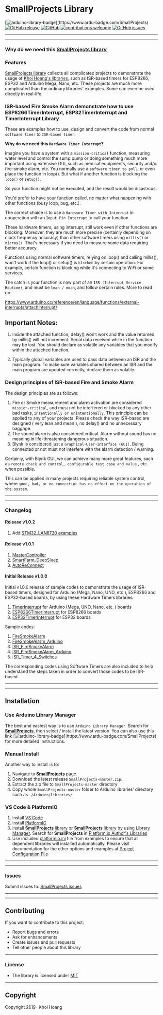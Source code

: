 # SmallProjects Library

[![arduino-library-badge](https://www.ardu-badge.com/badge/SmallProjects.svg?)](https://www.ardu-badge.com/SmallProjects)
[![GitHub release](https://img.shields.io/github/release/khoih-prog/SmallProjects.svg)](https://github.com/khoih-prog/SmallProjects/releases)
[![GitHub](https://img.shields.io/github/license/mashape/apistatus.svg)](https://github.com/khoih-prog/SmallProjects/blob/master/LICENSE)
[![contributions welcome](https://img.shields.io/badge/contributions-welcome-brightgreen.svg?style=flat)](#Contributing)
[![GitHub issues](https://img.shields.io/github/issues/khoih-prog/SmallProjects.svg)](http://github.com/khoih-prog/SmallProjects/issues)


---
---

### Why do we need this [SmallProjects library](https://github.com/khoih-prog/SmallProjects)

### Features

[SmallProjects library](https://github.com/khoih-prog/SmallProjects) collects all complicated projects to demonstrate the usage of [Khoi Hoang's libraries](https://github.com/khoih-prog/SmallProjects), such as ISR-based timers for ESP8266, ESP32 and Arduino Mega, Nano, etc. These projects are much more complicated than the ordinary libraries' examples. Some can even be used directly in real-life.


### ISR-based Fire Smoke Alarm demonstrate how to use ESP8266TimerInterrupt, ESP32TimerInterrupt and TimerInterrupt Library

These are examples how to use, design and convert the code from normal `software timer` to `ISR-based timer`.

**Why do we need this `Hardware Timer Interrupt`?**

Imagine you have a system with a `mission-critical` function, measuring water level and control the sump pump or doing something much more important using extensive GUI, such as medical equipments, security and/or fire-smoke alarm, etc. You normally use a `software timer to poll`, or even place the function in loop(). But what if another function is blocking the `loop()` or `setup()`.

So your function might not be executed, and the result would be disastrous.

You'd prefer to have your function called, no matter what happening with other functions (busy loop, bug, etc.).

The correct choice is to use a `Hardware Timer with Interrupt` in cooperation with an `Input Pin Interrupt` to call your function.

These hardware timers, using interrupt, still work even if other functions are blocking. Moreover, they are much more precise (certainly depending on clock frequency accuracy) than other software timers using `millis()` or `micros()`. That's necessary if you need to measure some data requiring better accuracy.

Functions using normal software timers, relying on loop() and calling millis(), won't work if the loop() or setup() is `blocked` by certain operation. For example, certain function is blocking while it's connecting to WiFi or some services.

The catch is your function is now part of an `ISR (Interrupt Service Routine)`, and must be `lean / mean`, and follow certain rules. More to read on:

https://www.arduino.cc/reference/en/language/functions/external-interrupts/attachinterrupt/

## Important Notes:

1. Inside the attached function, delay() won’t work and the value returned by millis() will not increment. Serial data received while in the function may be lost. You should declare as volatile any variables that you modify within the attached function.

2. Typically global variables are used to pass data between an ISR and the main program. To make sure variables shared between an ISR and the main program are updated correctly, declare them as volatile.

### Design principles of ISR-based Fire and Smoke Alarm

The design principles are as follows:

1. Fire or Smoke measurement and alarm activation are considered `mission-critical`, and must not be interfered or blocked by any other bad tasks, `intentionally or unintentionally`. This principle can be applied to any of your projects. Please check the way ISR-based are designed ( very lean and mean ), no delay() and no unnecessary baggage.
2. The sound alarm is also considered critical. Alarm without sound has no meaning in life-threatening dangerous situation.
3. Blynk is considered just a `Graphical-User-Interface (GUI)`. Being connected or not must not interfere with the alarm detection / warning.

Certainly, with Blynk GUI, we can achieve many more great features, such as `remote check and control, configurable test case and value` , etc. when possible.

This can be applied in many projects requiring reliable system control, where `good, bad, or no connection has no effect on the operation of the system`.

---
---

### Changelog

#### Release v1.0.2

1. Add [STM32_LAN8720 examples](./STM32_LAN8720)


#### Release v1.0.1

1. [MasterController](./MasterController)
2. [SmartFarm_DeepSleep](./SmartFarm_DeepSleep)
3. [AutoReConnect](./AutoReConnectp) 

#### Initial Release v1.0.0

Initial v1.0.0 release of sample codes to demonstrate the usage of ISR-based timers, designed for Arduino (Mega, Nano, UNO, etc.), ESP8266 and ESP32-based boards, by using these Hardware Timers libraries:

1. [TimerInterrupt](https://github.com/khoih-prog/TimerInterrupt) for Arduino (Mega, UNO, Nano, etc. ) boards
2. [ESP8266TimerInterrupt](https://github.com/khoih-prog/ESP8266TimerInterrupt) for ESP8266 boards
3. [ESP32TimerInterrupt](https://github.com/khoih-prog/ESP32TimerInterrupt) for ESP32 boards

Sample codes:

1. [FireSmokeAlarm](./FireSmokeAlarm) 
2. [FireSmokeAlarm_Arduino](./FireSmokeAlarm_Arduino)
3. [ISR_FireSmokeAlarm](./ISR_FireSmokeAlarm)
4. [ISR_FireSmokeAlarm_Arduino](./ISR_FireSmokeAlarm_Arduino) 
5. [ISR_Timer_4_Switches](./ISR_Timer_4_Switches)

The corresponding codes using Software Timers are also included to help understand the steps taken in order to convert those codes to be ISR-based.

   
---
---

## Installation

### Use Arduino Library Manager

The best and easiest way is to use `Arduino Library Manager`. Search for [**SmallProjects**](https://github.com/khoih-prog/SmallProjects), then select / install the latest version.
You can also use this link [![arduino-library-badge](https://www.ardu-badge.com/badge/SmallProjects.svg?)](https://www.ardu-badge.com/SmallProjects) for more detailed instructions.

### Manual Install

Another way to install is to:

1. Navigate to [**SmallProjects**](https://github.com/khoih-prog/SmallProjects) page.
2. Download the latest release `SmallProjects-master.zip`.
3. Extract the zip file to `SmallProjects-master` directory 
4. Copy whole `SmallProjects-master` folder to Arduino libraries' directory such as `~/Arduino/libraries/`.

### VS Code & PlatformIO

1. Install [VS Code](https://code.visualstudio.com/)
2. Install [PlatformIO](https://platformio.org/platformio-ide)
3. Install [**SmallProjects** library](https://platformio.org/lib/show/12036/SmallProjects) or [**SmallProjects** library](https://platformio.org/lib/show/11463/SmallProjects) by using [Library Manager](https://platformio.org/lib/show/12036/SmallProjects/installation). Search for **SmallProjects** in [Platform.io Author's Libraries](https://platformio.org/lib/search?query=author:%22Khoi%20Hoang%22)
4. Use included [platformio.ini](platformio/platformio.ini) file from examples to ensure that all dependent libraries will installed automatically. Please visit documentation for the other options and examples at [Project Configuration File](https://docs.platformio.org/page/projectconf.html)


---
---

### Issues

Submit issues to: [SmallProjects issues](https://github.com/khoih-prog/SmallProjects/issues)

---
---

## Contributing

If you want to contribute to this project:
- Report bugs and errors
- Ask for enhancements
- Create issues and pull requests
- Tell other people about this library

---

### License

- The library is licensed under [MIT](https://github.com/khoih-prog/SmallProjects/blob/master/LICENSE)

---

## Copyright

Copyright 2019- Khoi Hoang
